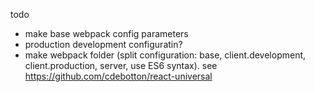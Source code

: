 todo
* make base webpack config parameters
* production development configuratin?
* make webpack folder (split configuration: base, client.development, client.production, server, use ES6 syntax). see https://github.com/cdebotton/react-universal
